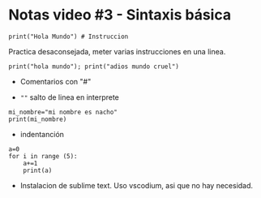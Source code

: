 # Notas video #3 - Sintaxis básica

```
print("Hola Mundo") # Instruccion
```

Practica desaconsejada, meter varias instrucciones en una linea.

```
print("hola mundo"); print("adios mundo cruel")
```

* Comentarios con "#"

* <code>"\"</code> salto de linea en interprete

```
mi_nombre="mi nombre es nacho"
print(mi_nombre)
```

* indentanción

```
a=0
for i in range (5):
    a+=1
    print(a)
```

* Instalacion de sublime text. Uso vscodium, asi que no hay necesidad. 
